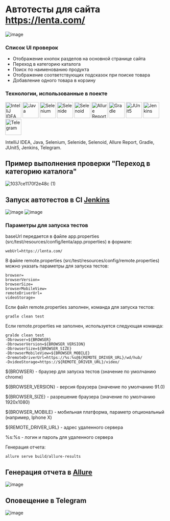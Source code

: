 # Автотесты для сайта https://lenta.com/
![image](https://user-images.githubusercontent.com/43385864/140053479-ee03e1f4-376c-41be-8bd3-ace45a378bf7.png)

### Список UI проверок
- Отображение кнопок разделов на основной странице сайта
- Переход в категорию каталога
- Поиск по наименованию продукта
- Отображение соответствующих подсказок при поиске товара
- Добавление одного товара в корзину

### Технологии, использованные в поекте
<span><img src="https://starchenkov.pro/qa-guru/img/skills/Intelij_IDEA.svg" width="50" height="50"  alt="IntelliJ IDEA"></span>
<span><img src="https://starchenkov.pro/qa-guru/img/skills/Java.svg" width="50" height="50"  alt="Java"><span>
<span><img src="https://starchenkov.pro/qa-guru/img/skills/Selenium.svg" width="50" height="50"  alt="Selenium"></span>
<span><img src="https://starchenkov.pro/qa-guru/img/skills/Selenide.svg" width="50" height="50"  alt="Selenide"><span>
<span><img src="https://starchenkov.pro/qa-guru/img/skills/Selenoid.svg" width="50" height="50"  alt="Selenoid"></span>
<span><img src="https://starchenkov.pro/qa-guru/img/skills/Allure_Report.svg" width="50" height="50"  alt="Allure Report"><span>
<span><img src="https://starchenkov.pro/qa-guru/img/skills/Gradle.svg" width="50" height="50"  alt="Gradle"></span>
<span><img src="https://starchenkov.pro/qa-guru/img/skills/JUnit5.svg" width="50" height="50"  alt="JUnit5"><span>
<span><img src="https://starchenkov.pro/qa-guru/img/skills/Jenkins.svg" width="50" height="50"  alt="Jenkins"></span>
<span><img src="https://starchenkov.pro/qa-guru/img/skills/Telegram.svg" width="50" height="50"  alt="Telegram"><span>

IntelliJ IDEA, Java, Selenium, Selenide, Selenoid, Allure Report, Gradle, JUnit5, Jenkins, Telegram.
  
## Пример выполнения проверки "Переход в категорию каталога"
![1037ce1170f2e48c (1)](https://user-images.githubusercontent.com/43385864/140057507-2f1f3f55-3dd0-4409-aae3-f24009cb103a.gif)

## Запуск автотестов в CI <a href="https://jenkins.autotests.cloud/job/08-Daria_Obedkina-lenta-tests/">Jenkins</a>
![image](https://user-images.githubusercontent.com/43385864/140061240-51c89351-94e5-4b17-bc12-65fc41ed1c84.png)
![image](https://user-images.githubusercontent.com/43385864/140061317-5d0b2fb7-8c1c-475a-ad5e-83ced4b95f66.png)

### Параметры для запуска тестов
baseUrl передается в файле app.properties (src/test/resources/config/lenta/app.properties) в формате:
```
webUrl=https://lenta.com/
```

В файле remote.properties (src/test/resources/config/remote.properties) можно указать параметры для запуска тестов:
```
browser=
browserVersion=
browserSize=
browserMobileView=
remoteDriverUrl=
videoStorage=  
```  
Если файл remote.properties заполнен, команда для запуска тестов:
```  
gradle clean test
```
Если remote.properties не заполнен, используется следующая команда:
```  
gralde clean test
-Dbrowser=${BROWSER}
-DbrowserVersion=${BROWSER_VERSION}
-DbrowserSize=${BROWSER_SIZE}
-DbrowserMobileView=${BROWSER_MOBILE}
-DremoteDriverUrl=https://%s:%s@${REMOTE_DRIVER_URL}/wd/hub/
-DvideoStorage=https://${REMOTE_DRIVER_URL}/video/

```
${BROWSER} - браузер для запуска тестов (значение по умолчанию chrome)
  
${BROWSER_VERSION} - версия браузера (значение по умолчанию 91.0)
  
${BROWSER_SIZE} - разрешение браузера (значение по умолчанию 1920x1080)
  
${BROWSER_MOBILE} - мобильная платформа, параметр опциональный (например, Iphone X)
  
${REMOTE_DRIVER_URL} - адрес удаленного сервера
  
%s:%s - логин и пароль для удаленного сервера 
  
Генерация отчета:
```
allure serve build/allure-results
```

## Генерация отчета в <a href="https://jenkins.autotests.cloud/job/08-Daria_Obedkina-lenta-tests/33/allure/">Allure</a>
![image](https://user-images.githubusercontent.com/43385864/140063076-e1cff983-180d-473b-985d-a248c91f1c60.png)

## Оповещение в Telegram
![image](https://user-images.githubusercontent.com/43385864/140063225-e51720c6-040a-4b2d-b851-c9c49c033443.png)
  

